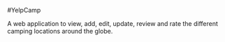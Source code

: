 #YelpCamp

A web application to view, add, edit, update, review and rate the different camping locations around the globe.

